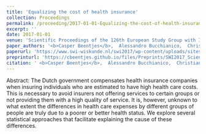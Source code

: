 ```yaml
---
title: 'Equalizing the cost of health insurance'
collection: Proceedings
permalink: /proceeding/2017-01-01-Equalizing-the-cost-of-health-insurance
excerpt: ''
date: 2017-01-01
venue: 'Scientific Proceedings of the 126th European Study Group with Industry'
paper_authors: '<b>Casper Beentjes</b>,  Alessandro Bucchianico,  Christian Hamster,  Ajinkya Kadu,  Irene Man,  Keith Myerscough,  Marta Regis,  Omar Richardson'
paperurl: 'https://www.swi-wiskunde.nl/swi2017/wp-content/uploads/sites/4/2018/04/SWI2017_ScientificProceedings.pdf'
preprinturl: 'https://cbeentjes.github.io/files/Preprints/SWI2017_ScientificProceedings.pdf'
citation: ' <b>Casper Beentjes</b>,  Alessandro Bucchianico,  Christian Hamster,  Ajinkya Kadu,  Irene Man,  Keith Myerscough,  Marta Regis,  Omar Richardson, &quot;Equalizing the cost of health insurance.&quot; Scientific Proceedings of the 126th European Study Group with Industry (2017).'
---
```

Abstract:
The Dutch government compensates health insurance companies when insuring individuals who are estimated to have high health care costs. This is necessary to avoid insurers not offering services to certain groups or not providing them with a high quality of service. It is, however, unknown to what extent the differences in health care expenses by different groups of people are truly due to a poorer or better health status. We explore several statistical approaches that facilitate explaining the cause of these differences.
